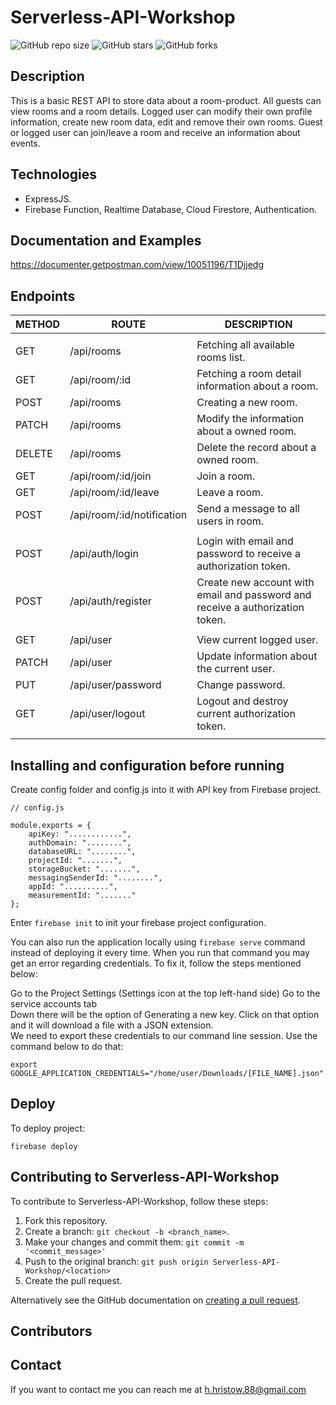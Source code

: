 # Serverless-API-Workshop

![GitHub repo size](https://img.shields.io/github/repo-size/retry2z/Serverless-API-Workshop)
![GitHub stars](https://img.shields.io/github/stars/retry2z/Serverless-API-Workshop?style=social)
![GitHub forks](https://img.shields.io/github/forks/retry2z/Serverless-API-Workshop?style=social)

## Description

This is a basic REST API to store data about a room-product. All guests can view rooms and a room details. Logged user can modify their own profile information, create new room data, edit and remove their own rooms. Guest or logged user can join/leave a room and receive an information about events.

## Technologies

- ExpressJS.
- Firebase Function, Realtime Database, Cloud Firestore, Authentication.

## Documentation and Examples

https://documenter.getpostman.com/view/10051196/T1Djjedg

## Endpoints

METHOD | ROUTE | DESCRIPTION
------|-------------|---------
| |    
GET | /api/rooms | Fetching all available rooms list.
GET | /api/room/:id | Fetching a room detail information about a room.
POST | /api/rooms | Creating a new room. 
PATCH | /api/rooms | Modify the information about a owned room.  
DELETE | /api/rooms | Delete the record about a owned room. 
GET | /api/room/:id/join | Join a room.  
GET | /api/room/:id/leave | Leave a room.
POST | /api/room/:id/notification | Send a message to all users in room.  
| |    
POST | /api/auth/login | Login with email and password to receive a authorization token.  
POST | /api/auth/register | Create new account with email and password and receive a authorization token.  
| |    
GET | /api/user | View current logged user.  
PATCH | /api/user | Update information about the current user.  
PUT | /api/user/password | Change password.  
GET | /api/user/logout | Logout and destroy current authorization token.  
| |    

## Installing and configuration before running

Create config folder and config.js into it with API key from Firebase project.  
```
// config.js  
  
module.exports = {  
    apiKey: "............",  
    authDomain: "........",  
    databaseURL: "........",  
    projectId: ".......",  
    storageBucket: ".......",  
    messagingSenderId: "........",  
    appId: "..........",  
    measurementId: "......."  
};  
```
Enter ```firebase init``` to init your firebase project configuration.

You can also run the application locally using ```firebase serve``` command instead of deploying it every time. When you run that command you may get an error regarding credentials. To fix it, follow the steps mentioned below:

Go to the Project Settings (Settings icon at the top left-hand side)
Go to the service accounts tab  
Down there will be the option of Generating a new key. Click on that option and it will download a file with a JSON extension.  
We need to export these credentials to our command line session. Use the command below to do that:  
```
export GOOGLE_APPLICATION_CREDENTIALS="/home/user/Downloads/[FILE_NAME].json"
```
## Deploy

To deploy project:
```
firebase deploy
```

## Contributing to Serverless-API-Workshop
To contribute to Serverless-API-Workshop, follow these steps:

1. Fork this repository.
2. Create a branch: `git checkout -b <branch_name>`.
3. Make your changes and commit them: `git commit -m '<commit_message>'`
4. Push to the original branch: `git push origin Serverless-API-Workshop/<location>`
5. Create the pull request.

Alternatively see the GitHub documentation on [creating a pull request](https://help.github.com/en/github/collaborating-with-issues-and-pull-requests/creating-a-pull-request).

## Contributors



## Contact

If you want to contact me you can reach me at h.hristow.88@gmail.com

